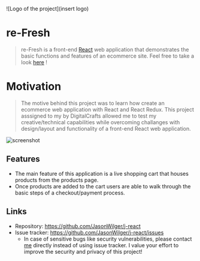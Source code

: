 ![Logo of the project](insert logo)

# re-Fresh
> re-Fresh is a front-end [React](https://reactjs.org/) web application that demonstrates the basic functions and features of an ecommerce site.
Feel free to take a look [here](https://re-fresh.netlify.app/) !

# Motivation
> The motive behind this project was to learn how create an ecommerce web application with React and React Redux. This project asssigned to my by DigitalCrafts allowed me to test my creative/technical capabilities while overcoming challanges with design/layout and functionality of a front-end React web application.

![screenshot](header.png)


## Features
* The main feature of this application is a live shopping cart that houses products from the products page.
* Once products are added to the cart users are able to walk through the basic steps of a checkout/payment process.

## Links
- Repository: https://github.com/JasonWilger/j-react
- Issue tracker: https://github.com/JasonWilger/j-react/issues
  - In case of sensitive bugs like security vulnerabilities, please contact [me](mailto:jkw500@gmail.com) directly instead of using issue tracker. I value your effort
    to improve the security and privacy of this project!
